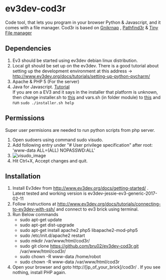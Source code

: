 # ev3dev-cod3r
Code tool, that lets you program in your browser Python & Javascript, and it comes with a file manager.
Cod3r is  based on <a href="https://github.com/jbenech/gnikrap">Gnikrnap</a> , <a href="https://github.com/okanulas/Pathfind3r">Pathfind3r</a> & <a href="https://github.com/prasathmani/tinyfilemanager">Tiny File manager</a>
## Dependencies
1. Ev3 should be started using ev3dev debian linux distribution.
2. Local git should be set up on the ev3dev. There is a good tutorial about setting up the development environment at this address -> http://www.ev3dev.org/docs/tutorials/setting-up-python-pycharm/
3. Apache & PHP 5 (For the server)
4. Java for Javascript. <a href="https://ev3dev-lang-java.github.io/docs/support/getting_started/brick.html">Tutorial</a><br>
   If you are on a EV3 and it says in the installer that platform is unknown, then change installer.sh to <a href="./docs/install/installer.sh.txt">this</a> and vars.sh (in folder module) to <a href="./docs/install/vars.sh.txt">this</a> and run ``` sudo ./installer.sh help ```

## Permissions
Super user permisions are needed to run python scripts from php server.  

1. Open sudoers using command sudo visudo.
2. Add following entry under "# User privilege specification" after root: 'www-data ALL=(ALL) NOPASSWD:ALL'
3. ![visudo_image](https://github.com/okanulas/Pathfind3r/blob/master/images/visudo.png)
4. Hit Ctrl+X, Accept changes and quit.


## Installation

1. Install Ev3dev from http://www.ev3dev.org/docs/getting-started/ . Latest tested and working version is ev3dev-jessie-ev3-generic-2017-02-11
2. Follow instructions at http://www.ev3dev.org/docs/tutorials/connecting-to-ev3dev-with-ssh/ and connect to ev3 brick using terminal.
3. Run Below commands
	* sudo apt-get update
	* sudo apt-get dist-upgrade
	* sudo apt-get install apache2 php5 libapache2-mod-php5
	* sudo /etc/init.d/apache2 restart
	* sudo mkdir /var/www/html/cod3r/
	* sudo git clone https://github.com/bru02/ev3dev-cod3r.git /var/www/html/cod3r/
	* sudo chown -R www-data /home/robot
	* sudo chown -R www-data /var/www/html/cod3r
4. Open your browser and goto http://[ip_of_your_brick]/cod3r/ . If you see nothing, install PHP again.<br>






